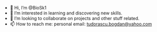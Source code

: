 - 👋 Hi, I’m @BioSk1
- 👀 I’m interested in learning and discovering new skills.
- 💞️ I’m looking to collaborate on projects and other stuff related.
- 📫 How to reach me: personal email: tudorascu.bogdan@yahoo.com

<!---
BioSk1/BioSk1 is a ✨ special ✨ repository because its `README.md` (this file) appears on your GitHub profile.
You can click the Preview link to take a look at your changes.
--->
